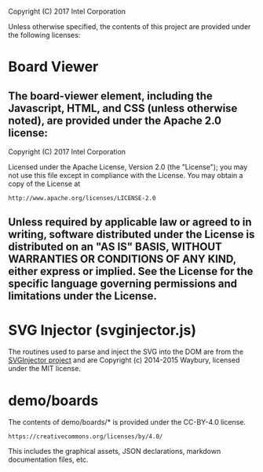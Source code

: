 Copyright (C) 2017 Intel Corporation

Unless otherwise specified, the contents of this project are
provided under the following licenses:


# Board Viewer

The board-viewer element, including the Javascript, HTML,
and CSS (unless otherwise noted), are provided under the
Apache 2.0 license:
---
Copyright (C) 2017 Intel Corporation

Licensed under the Apache License, Version 2.0 (the "License");
you may not use this file except in compliance with the License.
You may obtain a copy of the License at

    http://www.apache.org/licenses/LICENSE-2.0

Unless required by applicable law or agreed to in writing, software
distributed under the License is distributed on an "AS IS" BASIS,
WITHOUT WARRANTIES OR CONDITIONS OF ANY KIND, either express or implied.
See the License for the specific language governing permissions and
limitations under the License.
---

# SVG Injector (svginjector.js)

The routines used to parse and inject the SVG into the DOM are from
the [SVGInjector project](https://github.com/iconic/SVGInjector) and
are Copyright (c) 2014-2015 Waybury, licensed under the MIT license.


# demo/boards

The contents of demo/boards/* is provided under the CC-BY-4.0 license.

    https://creativecommons.org/licenses/by/4.0/

This includes the graphical assets, JSON declarations, markdown
documentation files, etc.


